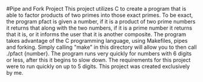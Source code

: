 #Pipe and Fork Project
This project utilizes C to create a program that is able to factor products of two primes into those exact primes. To be exact,
the program pfact is given a number, if it is a product of two prime numbers it returns that along with the two numbers,
if it is a prime number it returns that it is, or it informs the user that it is another composite. The program takes advantage
of the C programming language, using Makefiles, pipes and forking. Simply calling "make" in this directory will allow you to
then call ./pfact {number}. The program runs very quickly for numbers with 6 digits or less, after this it begins to slow down.
The requirements for this project were to run quickly on up to 5 digits. This project was created exclusively by me.
